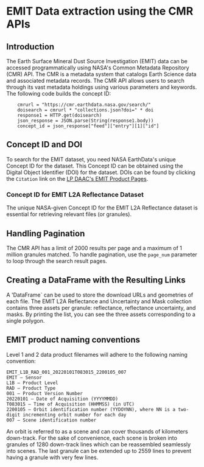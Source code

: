 # EMIT Data extraction using the CMR APIs

## Introduction
The Earth Surface Mineral Dust Source Investigation (EMIT) data can be accessed programmatically using NASA's Common Metadata Repository (CMR) API. The CMR is a metadata system that catalogs Earth Science data and associated metadata records. The CMR API allows users to search through its vast metadata holdings using various parameters and keywords. The following code builds the concept ID:

        cmrurl = "https://cmr.earthdata.nasa.gov/search/"
        doisearch = cmrurl * "collections.json?doi=" * doi
        response1 = HTTP.get(doisearch)
        json_response = JSON.parse(String(response1.body))
        concept_id = json_response["feed"]["entry"][1]["id"]

## Concept ID and DOI
To search for the EMIT dataset, you need NASA EarthData's unique Concept ID for the dataset. This Concept ID can be obtained using the Digital Object Identifier (DOI) for the dataset. DOIs can be found by clicking the `Citation` link on the [LP DAAC's EMIT Product Pages](https://lpdaac.usgs.gov/product_search/?query=emit&view=cards&sort=title).

### Concept ID for EMIT L2A Reflectance Dataset
The unique NASA-given Concept ID for the EMIT L2A Reflectance dataset is essential for retrieving relevant files (or granules).

## Handling Pagination
The CMR API has a limit of 2000 results per page and a maximum of 1 million granules matched. To handle pagination, use the `page_num` parameter to loop through the search result pages.

## Creating a DataFrame with the Resulting Links
A 'DataFrame` can be used to store the download URLs and geometries of each file. The EMIT L2A Reflectance and Uncertainty and Mask collection contains three assets per granule: reflectance, reflectance uncertainty, and masks. By printing the list, you can see the three assets corresponding to a single polygon.

## EMIT product naming conventions
Level 1 and 2 data product filenames will adhere to the following naming convention:

    EMIT_L1B_RAD_001_20220101T083015_2200105_007
    EMIT – Sensor
    L1B – Product Level
    RAD – Product Type
    001 – Product Version Number
    20220101 – Date of Acquisition (YYYYMMDD)
    T083015 – Time of Acquisition (HHMMSS) (in UTC)
    2200105 – Orbit identification number (YYDOYNN), where NN is a two-digit incrementing orbit number for each day
    007 – Scene identification number

An orbit is referred to as a scene and can cover thousands of kilometers down-track. For the sake of convenience, each scene is broken into granules of 1280 down-track lines which can be reassembled seamlessly into scenes. The last granule can be extended up to 2559 lines to prevent having a granule with very few lines.

